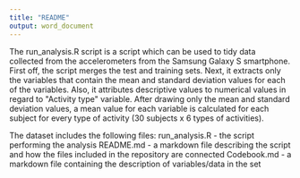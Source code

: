 ```yaml
---
title: "README"
output: word_document
---
```

The run_analysis.R script is a script which can be used to tidy data collected from the accelerometers from the Samsung Galaxy S smartphone.
First off, the script merges the test and training sets. Next, it extracts only the variables that contain the mean and standard deviation values for each of the variables. Also, it attributes descriptive values to numerical values in regard to "Activity type" variable. 
After drawing only the mean and standard deviation values, a mean value for each variable is calculated for each subject for every type of activity (30 subjects x 6 types of activities).


The dataset includes the following files:
run_analysis.R - the script performing the analysis
README.md - a markdown file describing the script and how the files included in the repository are connected 
Codebook.md - a markdown file containing the description of variables/data in the set

